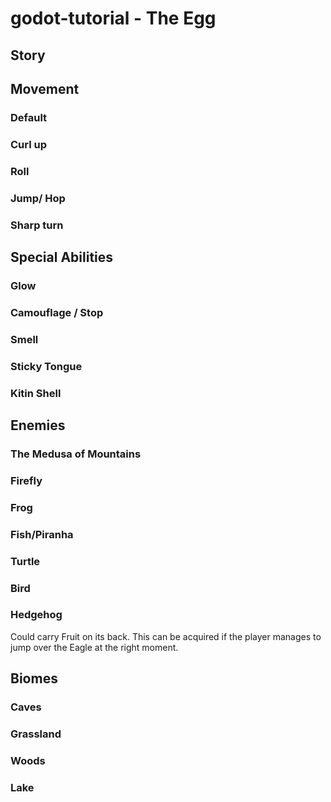 # godot-tutorial - The Egg

## Story

## Movement
 ### Default
 
 ### Curl up
 
 ### Roll
 
 ### Jump/ Hop
 
 ### Sharp turn
 
## Special Abilities

 ### Glow
 
 ### Camouflage / Stop
 
 ### Smell
 
 ### Sticky Tongue
 
 ### Kitin Shell
 
## Enemies

 ### The Medusa of Mountains
 
 ### Firefly
 
 ### Frog
 
 ### Fish/Piranha
 
 ### Turtle
 
 ### Bird
 
 ### Hedgehog
 Could carry Fruit on its back. This can be acquired if the player manages to jump over the Eagle at the right moment.
 
## Biomes

 ### Caves
 
 ### Grassland
 
 ### Woods
 
 ### Lake
